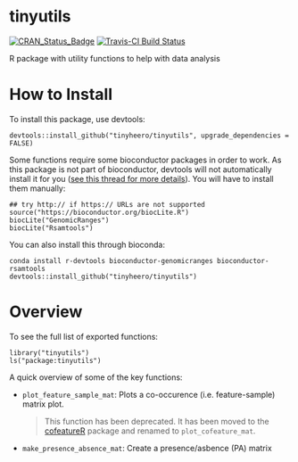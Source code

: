 # tinyutils

[![CRAN_Status_Badge](http://www.r-pkg.org/badges/version/tinyutils)](http://cran.r-project.org/package=tinyutils) [![Travis-CI Build Status](https://travis-ci.org/tinyheero/tinyutils.svg?branch=master)](https://travis-ci.org/tinyheero/tinyutils)

R package with utility functions to help with data analysis

# How to Install

To install this package, use devtools:

```{r}
devtools::install_github("tinyheero/tinyutils", upgrade_dependencies = FALSE)
```

Some functions require some bioconductor packages in order to work. As this package is not part of bioconductor, devtools will not automatically install it for you ([see this thread for more details](https://github.com/hadley/devtools/issues/700)). You will have to install them manually:

```{r}
## try http:// if https:// URLs are not supported
source("https://bioconductor.org/biocLite.R")
biocLite("GenomicRanges")
biocLite("Rsamtools")
```

You can also install this through bioconda: 

```{r}
conda install r-devtools bioconductor-genomicranges bioconductor-rsamtools
devtools::install_github("tinyheero/tinyutils")
```

# Overview

To see the full list of exported functions:

```{r}
library("tinyutils")
ls("package:tinyutils")
```

A quick overview of some of the key functions:

* `plot_feature_sample_mat`: Plots a co-occurence (i.e. feature-sample) matrix plot. 

    > This function has been deprecated. It has been moved to the [cofeatureR](https://cran.r-project.org/web/packages/cofeatureR/index.html) package and renamed to `plot_cofeature_mat`.

* `make_presence_absence_mat`: Create a presence/asbence (PA) matrix 

